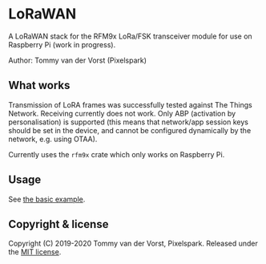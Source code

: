 # LoRaWAN 

A LoRaWAN stack for the RFM9x LoRa/FSK transceiver module for use on Raspberry Pi (work in progress).

Author: Tommy van der Vorst (Pixelspark)

## What works

Transmission of LoRA frames was successfully tested against The Things Network. Receiving currently does not work. Only ABP (activation by personalisation) is supported (this means that network/app session keys should be set in the device, and cannot be configured dynamically by the network, e.g. using OTAA).

Currently uses the `rfm9x` crate which only works on Raspberry Pi.

## Usage

See [the basic example](./examples/basic.rs).

## Copyright & license

Copyright (C) 2019-2020 Tommy van der Vorst, Pixelspark. Released under the  [MIT license](./LICENSE).

